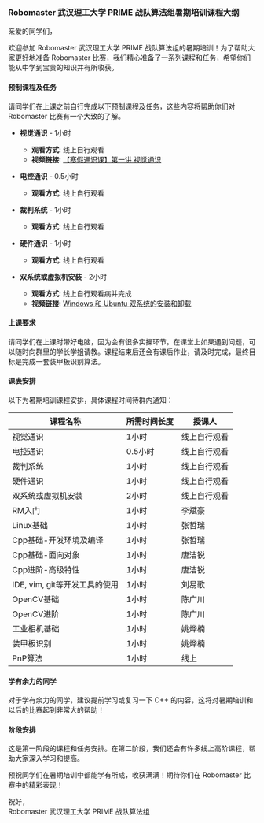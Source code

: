 ### Robomaster 武汉理工大学 PRIME 战队算法组暑期培训课程大纲

亲爱的同学们，

欢迎参加 Robomaster 武汉理工大学 PRIME 战队算法组的暑期培训！为了帮助大家更好地准备 Robomaster 比赛，我们精心准备了一系列课程和任务，希望你们能从中学到宝贵的知识并有所收获。

#### 预制课程及任务
请同学们在上课之前自行完成以下预制课程及任务，这些内容将帮助你们对 Robomaster 比赛有一个大致的了解。

- **视觉通识** - 1小时 
  - **观看方式**: 线上自行观看
  - **视频链接**: [【寒假通识课】第一讲 视觉通识](https://www.bilibili.com/video/BV11P4y1C7sN/?share_source=copy_web&vd_source=31e9e43cd379f330042def2c5b8cf8d6)

- **电控通识** - 0.5小时
  - **观看方式**: 线上自行观看

- **裁判系统** - 1小时
  - **观看方式**: 线上自行观看

- **硬件通识** - 1小时
  - **观看方式**: 线上自行观看

- **双系统或虚拟机安装** - 2小时
  - **观看方式**: 线上自行观看病并完成
  - **视频链接**: [Windows 和 Ubuntu 双系统的安装和卸载](https://www.bilibili.com/video/BV1554y1n7zv/?share_source=copy_web&vd_source=31e9e43cd379f330042def2c5b8cf8d6)

#### 上课要求
请同学们在上课时带好电脑，因为会有很多实操环节。在课堂上如果遇到问题，可以随时向群里的学长学姐请教。课程结束后还会有课后作业，请及时完成，最终目标是完成一套装甲板识别算法。

#### 课表安排
以下为暑期培训课程安排，具体课程时间待群内通知：

| 课程名称                      | 所需时间长度 | 授课人       |
| ----------------------------- | ------------ | ------------ |
| 视觉通识                      | 1小时        | 线上自行观看 |
| 电控通识                      | 0.5小时      | 线上自行观看 |
| 裁判系统                      | 1小时        | 线上自行观看 |
| 硬件通识                      | 1小时        | 线上自行观看 |
| 双系统或虚拟机安装            | 2小时        | 线上自行观看 |
| RM入门                        | 1小时        | 李斌豪       |
| Linux基础                     | 1小时        | 张哲瑞       |
| Cpp基础-开发环境及编译        | 1小时        | 张哲瑞       |
| Cpp基础-面向对象              | 1小时        | 唐洁锐       |
| Cpp进阶-高级特性              | 1小时        | 唐洁锐       |
| IDE, vim, git等开发工具的使用 | 1小时        | 刘易歌       |
| OpenCV基础                    | 1小时        | 陈广川       |
| OpenCV进阶                    | 1小时        | 陈广川       |
| 工业相机基础                  | 1小时        | 姚烨楠       |
| 装甲板识别                    | 1小时        | 姚烨楠       |
| PnP算法                       | 1小时        | 线上         |

#### 学有余力的同学
对于学有余力的同学，建议提前学习或复习一下 C++ 的内容，这将对暑期培训和以后的比赛起到非常大的帮助！

#### 阶段安排
这是第一阶段的课程和任务安排。在第二阶段，我们还会有许多线上高阶课程，帮助大家深入学习和提高。

预祝同学们在暑期培训中都能学有所成，收获满满！期待你们在 Robomaster 比赛中的精彩表现！





祝好，  
Robomaster 武汉理工大学 PRIME 战队算法组